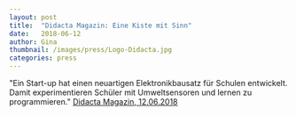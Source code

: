```yaml
---
layout: post
title:  "Didacta Magazin: Eine Kiste mit Sinn"
date:   2018-06-12 
author: Gina
thumbnail: /images/press/Logo-Didacta.jpg
categories: press
---
```

"Ein Start-up hat einen neuartigen Elektronikbausatz für Schulen entwickelt. Damit experimentieren Schüler mit Umweltsensoren und lernen zu programmieren."
<a href="http://www.avr-emags.de/emags/didacta/didacta_2_2018/#30">Didacta Magazin, 12.06.2018</a>
